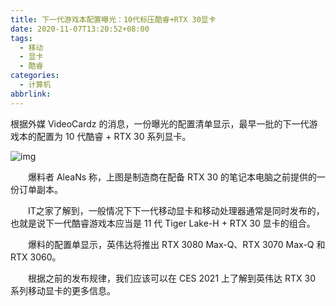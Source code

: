 ```yaml
---
title: 下一代游戏本配置曝光：10代标压酷睿+RTX 30显卡
date: 2020-11-07T13:20:52+08:00
tags:
  - 移动
  - 显卡
  - 酷睿
categories:
  - 计算机
abbrlink:
---
```


根据外媒 VideoCardz 的消息，一份曝光的配置清单显示，最早一批的下一代游戏本的配置为 10 代酷睿 + RTX 30 系列显卡。

![img](https://cdn.jsdelivr.net/gh/yakeing/Documentation@main/Hexo/images/e7a9-kcaeqzx0727877.jpg)

　　爆料者 AleaNs 称，上图是制造商在配备 RTX 30 的笔记本电脑之前提供的一份订单副本。

　　IT之家了解到，一般情况下下一代移动显卡和移动处理器通常是同时发布的，也就是说下一代酷睿游戏本应当是 11 代 Tiger Lake-H + RTX 30 显卡的组合。

　　爆料的配置单显示，英伟达将推出 RTX 3080 Max-Q、RTX 3070 Max-Q 和 RTX 3060。

　　根据之前的发布规律，我们应该可以在 CES 2021 上了解到英伟达 RTX 30 系列移动显卡的更多信息。